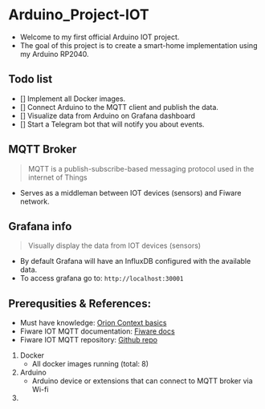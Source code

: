 # Arduino_Project-IOT
* Welcome to my first official Arduino IOT project.
* The goal of this project is to create a smart-home implementation using my Arduino RP2040.  

## Todo list
- [] Implement all Docker images.
- [] Connect Arduino to the MQTT client and publish the data.
- [] Visualize data from Arduino on Grafana dashboard 
- [] Start a Telegram bot that will notify you about events.


## MQTT Broker
> MQTT is a publish-subscribe-based messaging protocol used in the internet of Things
* Serves as a middleman between IOT devices (sensors) and Fiware network. 
## Grafana info
> Visually display the data from IOT devices (sensors)
* By default Grafana will have an InfluxDB configured with the available data.   
* To access grafana go to: `http://localhost:30001`   

## Prerequsities & References:
* Must have knowledge: [Orion Context basics](https://youtu.be/pK4GgYjlmdY)
* Fiware IOT MQTT documentation: [Fiware docs](https://fiware-tutorials.readthedocs.io/en/latest/iot-over-mqtt.html)
* Fiware IOT MQTT repository: [Github repo](https://github.com/FIWARE/tutorials.IoT-over-MQTT)

1. Docker
   - All docker images running (total: 8)
2. Arduino
   - Arduino device or extensions that can connect to MQTT broker via Wi-fi
3. 
